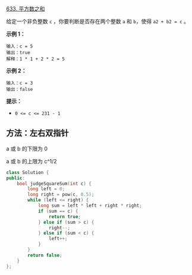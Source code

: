 [633. 平方数之和](https://leetcode-cn.com/problems/sum-of-square-numbers/)

给定一个非负整数 `c` ，你要判断是否存在两个整数 `a` 和 `b`，使得 `a2 + b2 = c` 。

**示例 1：**

```
输入：c = 5
输出：true
解释：1 * 1 + 2 * 2 = 5
```

**示例 2：**

```
输入：c = 3
输出：false
```

**提示：**

- `0 <= c <= 231 - 1`

## 方法：左右双指针

a 或 b 的下限为 0

a 或 b 的上限为 c^1/2

```c++
class Solution {
public:
    bool judgeSquareSum(int c) {
        long left = 0;
        long right = pow(c, 0.5);
        while (left <= right) {
            long sum = left * left + right * right;
            if (sum == c) {
                return true;
            } else if (sum > c) {
                right--;
            } else if (sum < c) {
                left++;
            }
        }
        return false;
    }
};
```

